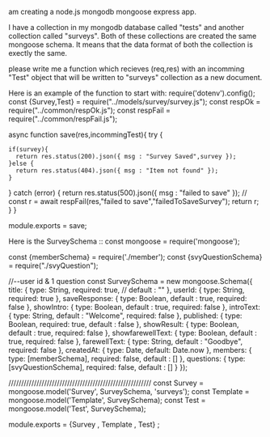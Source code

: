 am creating a node.js mongodb mongoose express app.

I have a collection in my mongodb database called "tests" and another collection called "surveys".
Both of these collections are created the same mongoose schema. It means that the data format of both the collection is exectly the same.

please write me a function which recieves (req,res) with an incomming "Test" object that will be written to "surveys" collection as a new document.

Here is an  example of the function to start with:
require('dotenv').config();
const {Survey,Test} = require("../models/survey/survey.js");
const respOk = require("../common/respOk.js");
const respFail = require("../common/respFail.js");

async function save(res,incommingTest){
  try {

    if(survey){
      return res.status(200).json({ msg : "Survey Saved",survey });
    }else {
      return res.status(404).json({ msg : "Item not found" });
    }
  } catch (error) {
      return res.status(500).json({ msg : "failed to save" });
    // const r = await respFail(res,"failed to save","failedToSaveSurvey");
    return r;
  }
}


module.exports = save;

Here is the SurveySchema ::
const mongoose = require('mongoose');

const {memberSchema} = require('./member');
const {svyQuestionSchema} = require("./svyQuestion");


//--user id & 1 question
const SurveySchema = new mongoose.Schema({
  title: { 
    type: String,
    required: true,
    // default : ""
  },
  userId: {
    type: String,
    required: true
  },
  saveResponse: {
    type: Boolean,
    default : true,
    required: false
  },
  showIntro: {
    type: Boolean,
    default : true,
    required: false
  },
  introText: {
    type: String,
    default : "Welcome",
    required: false
  },
  published: {
    type: Boolean,
    required: true,
    default : false
  },
  showResult: {
    type: Boolean,
    default : true,
    required: false
  },
  showfarewellText: {
    type: Boolean,
    default : true,
    required: false
  },
  farewellText: {
    type: String,
    default : "Goodbye",
    required: false
  },
   createdAt: {
    type: Date,
    default: Date.now
  }, 
   members: {
    type: [memberSchema],
    required: false,
    default : []
  },
  questions: {
    type: [svyQuestionSchema],
    required: false,
    default : []
  }
});

////////////////////////////////////////////////////////
const Survey = mongoose.model('Survey', SurveySchema,  'surveys');
const Template = mongoose.model('Template', SurveySchema);
const Test = mongoose.model('Test', SurveySchema);

module.exports = {Survey , Template , Test} ;


